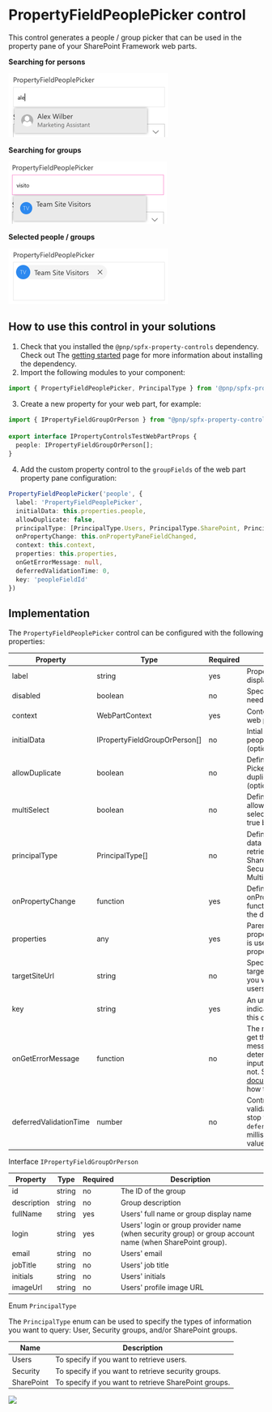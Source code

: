 # PropertyFieldPeoplePicker control

This control generates a people / group picker that can be used in the property pane of your SharePoint Framework web parts.

**Searching for persons**

![Person picker](../assets/peoplepicker-person.png)

**Searching for groups**

![Group picker](../assets/peoplepicker-group.png)

**Selected people / groups**

![Group picker](../assets/peoplepicker-selected.png)

## How to use this control in your solutions

1. Check that you installed the `@pnp/spfx-property-controls` dependency. Check out The [getting started](../../#getting-started) page for more information about installing the dependency.
2. Import the following modules to your component:

```TypeScript
import { PropertyFieldPeoplePicker, PrincipalType } from '@pnp/spfx-property-controls/lib/PropertyFieldPeoplePicker';
```

3. Create a new property for your web part, for example:

```TypeScript
import { IPropertyFieldGroupOrPerson } from "@pnp/spfx-property-controls/lib/PropertyFieldPeoplePicker";

export interface IPropertyControlsTestWebPartProps {
  people: IPropertyFieldGroupOrPerson[];
}
```

4. Add the custom property control to the `groupFields` of the web part property pane configuration:

```TypeScript
PropertyFieldPeoplePicker('people', {
  label: 'PropertyFieldPeoplePicker',
  initialData: this.properties.people,
  allowDuplicate: false,
  principalType: [PrincipalType.Users, PrincipalType.SharePoint, PrincipalType.Security],
  onPropertyChange: this.onPropertyPaneFieldChanged,
  context: this.context,
  properties: this.properties,
  onGetErrorMessage: null,
  deferredValidationTime: 0,
  key: 'peopleFieldId'
})
```

## Implementation

The `PropertyFieldPeoplePicker` control can be configured with the following properties:

| Property | Type | Required | Description |
| ---- | ---- | ---- | ---- |
| label | string | yes | Property field label displayed on top. |
| disabled | boolean | no | Specify if the control needs to be disabled. |
| context | WebPartContext | yes | Context of the current web part. |
| initialData | IPropertyFieldGroupOrPerson[] | no | Intial data to load in the people picker (optional). |
| allowDuplicate | boolean | no | Defines if the People Picker allows to select duplicated users (optional). |
| multiSelect | boolean | no | Define if you want to allow multi user / group selection. (optional, true by default). |
| principalType | PrincipalType[] | no | Define which type of data you want to retrieve: User, SharePoint groups, Security groups. Multiple are possible. |
| onPropertyChange | function | yes | Defines a onPropertyChange function to raise when the date gets changed. |
| properties | any | yes | Parent web part properties, this object is use to update the property value. |
| targetSiteUrl | string | no | Specify the URL of the target site from which you want to retreive the users/groups. |
| key | string | yes | An unique key that indicates the identity of this control. |
| onGetErrorMessage | function | no | The method is used to get the validation error message and determine whether the input value is valid or not. See [this documentation](https://dev.office.com/sharepoint/docs/spfx/web-parts/guidance/validate-web-part-property-values) to learn how to use it. |
| deferredValidationTime | number | no | Control will start to validate after users stop typing for `deferredValidationTime` milliseconds. Default value is 200. |

Interface `IPropertyFieldGroupOrPerson`

| Property | Type | Required | Description |
| ---- | ---- | ---- | ---- |
| id | string | no | The ID of the group |
| description | string | no | Group description |
| fullName | string | yes | Users' full name or group display name |
| login | string | yes | Users' login or group provider name (when security group) or group account name (when SharePoint group). |
| email | string | no | Users' email |
| jobTitle | string | no | Users' job title |
| initials | string | no | Users' initials |
| imageUrl | string | no | Users' profile image URL |

Enum `PrincipalType`

The `PrincipalType` enum can be used to specify the types of information you want to query: User, Security groups, and/or SharePoint groups.

| Name | Description |
| ---- | ---- |
| Users | To specify if you want to retrieve users. |
| Security | To specify if you want to retrieve security groups. |
| SharePoint | To specify if you want to retrieve SharePoint groups. |

![](https://telemetry.sharepointpnp.com/sp-dev-fx-property-controls/wiki/PropertyFieldPeoplePicker)
